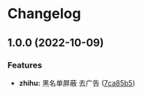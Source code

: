 # Changelog

## 1.0.0 (2022-10-09)


### Features

* **zhihu:** 黑名单屏蔽 去广告 ([7ca85b5](https://github.com/pionxzh/userscripts/commit/7ca85b5441ed845c66749937471dc92e9224da3e))
